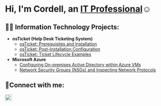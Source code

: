 <h1>Hi, I'm Cordell, an <a href="https://www.linkedin.com/in/google-ads-manager">IT Professional</a>☺</h1>

<h2>👨‍💻 Information Technology Projects:</h2>

- <b>osTicket (Help Desk Ticketing System)</b>
  - [osTicket: Prerequisites and Installation](https://github.com/rudolphcordell/osticket-prereqs)
  - [osTicket: Post-Installation Configuration](https://github.com/rudolphcordell/post-install-config)
  - [osTicket: Ticket Lifecycle Examples](https://github.com/rudolphcordell/ticket-lifecycle)
- <b>Microsoft Azure</b>
  - [Configuring On-premises Active Directory within Azure VMs](https://github.com/rudolphcordell/configure-ad)
  - [Network Security Groups (NSGs) and Inspecting Network Protocols](https://github.com/rudolphcordell/azure-network-protocols)

<h2>📲Connect with me:</h2>

[<img align="left" alt="Josh | LinkedIn" width="22px" src="https://cdn.jsdelivr.net/npm/simple-icons@v3/icons/linkedin.svg" />][linkedin]

[linkedin]: [https://www.linkedin.com/in/google-ads-manager/](https://www.linkedin.com/in/cordellrudolph/)
